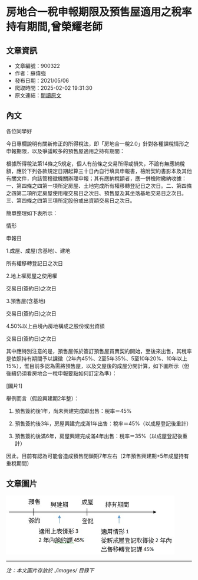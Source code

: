 # 房地合一稅申報期限及預售屋適用之稅率持有期間,曾榮耀老師

## 文章資訊
- 文章編號：900322
- 作者：蘇偉強
- 發布日期：2021/05/06
- 爬取時間：2025-02-02 19:31:30
- 原文連結：[閱讀原文](https://real-estate.get.com.tw/Columns/detail.aspx?no=900322)

## 內文
各位同學好

今日專欄說明有關新修正的所得稅法，即「房地合一稅2.0」針對各種課稅情形之申報期限，以及爭議較多的預售屋適用之持有期間：

根據所得稅法第14條之5規定，個人有前條之交易所得或損失，不論有無應納稅額，應於下列各款規定日期起算三十日內自行填具申報書，檢附契約書影本及其他有關文件，向該管稽徵機關辦理申報；其有應納稅額者，應一併檢附繳納收據：一、第四條之四第一項所定房屋、土地完成所有權移轉登記日之次日。二、第四條之四第二項所定房屋使用權交易日之次日、預售屋及其坐落基地交易日之次日。三、第四條之四第三項所定股份或出資額交易日之次日。

簡單整理如下表所示：

情形

申報日

1.成屋、成屋(含基地)、建地

所有權移轉登記日之次日

2.地上權房屋之使用權

交易日(簽約日)之次日

3.預售屋(含基地)

交易日(簽約日)之次日

4.50%以上由境內房地構成之股份或出資額

交易日(簽約日)之次日

其中應特別注意的是，預售屋係於簽訂預售屋買賣契約開始，至後來出售，其稅率是依照持有期間予以課徵（2年內45%、2至5年35%、5至10年20%、10年以上15%），惟目前多認為需將預售屋，以及交屋後的成屋分開計算，如下圖所示（但後續仍須看房地合一稅申報要點如何訂定為準）：

[圖片1]

舉例而言（假設興建期2年整）：

1. 預售簽約後1年，尚未興建完成即出售：稅率＝45%

2. 預售簽約後3年，房屋興建完成滿1年出售：稅率＝45%（以成屋登記後重計）

3. 預售簽約後滿6年，房屋興建完成滿4年出售：稅率＝35%（以成屋登記後重計）

因此，目前有認為可能會造成預售閉鎖期7年左右（2年預售興建期+5年成屋持有重稅期間）

## 文章圖片

![圖片1](./images/900322_4defb941.jpg)


---
*注：本文圖片存放於 ./images/ 目錄下*
